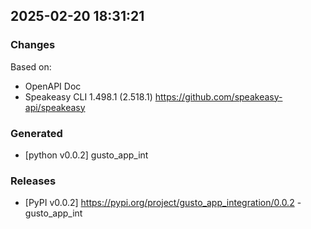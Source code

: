 

## 2025-02-20 18:31:21
### Changes
Based on:
- OpenAPI Doc  
- Speakeasy CLI 1.498.1 (2.518.1) https://github.com/speakeasy-api/speakeasy
### Generated
- [python v0.0.2] gusto_app_int
### Releases
- [PyPI v0.0.2] https://pypi.org/project/gusto_app_integration/0.0.2 - gusto_app_int